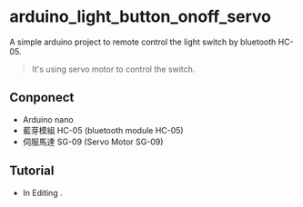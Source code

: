 # arduino_light_button_onoff_servo
A simple arduino project to remote control the light switch by bluetooth HC-05.
> It's using servo motor to control the switch.

## Conponect
* Arduino nano
* 藍芽模組 HC-05 (bluetooth module HC-05) 
* 伺服馬達 SG-09 (Servo Motor SG-09)

## Tutorial
* In Editing .
